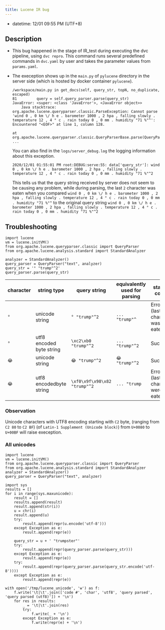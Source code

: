 ```yaml
---
title: Lucene IR bug
---
```


- datetime: 12/01 09:55 PM (UTF+8)

## Description

- This bug happened in the stage of IR_test during executing the dvc pipeline, using `dvc repro`. This command runs several predefined commands in `dvc.yaml` by user and takes the parameter values from `params.yaml`. 

- The exeception shows up in the `main.py` of `pylucene` directory in the server side (which is hosted by docker container `pylucene`).

  ```
  /workspace/main.py in get_docs(self, query_str, topN, no_duplicate, escaped)
  81         query = self.query_parser.parse(query_str)
  JavaError: <super: <class 'JavaError'>, <JavaError object>>
      Java stacktrace:
  org.apache.lucene.queryparser.classic.ParseException: Cannot parse 'wind 0 , 0 km \/ h e . barometer 1000 , 2 hpa , falling slowly . temperature 12 , 4 ° c . rain today 0 , 0 mm . humidity "71 %"^': Encountered "<EOF>" at line 1, column 128.
  
  at org.apache.lucene.queryparser.classic.QueryParserBase.parse(QueryParserBase.java:114)
  ...
  ```

  You can also find in the `logs/server_debug.log` the logging information about this exception.

  ```
  2020/12/01 01:55:01 PM root:DEBUG:serve:55: data['query_str']: wind 0 , 0 km \/ h e . barometer 1000 , 2 hpa , falling slowly . temperature 12 , 4 ° c . rain today 0 , 0 mm . humidity "71 %"^2
  ```

  This tells us that the query string received by server does not seem to be causing any problem, while during parsing, the last `2` character was eaten when you compared 
  `wind 0 , 0 km \/ h e . barometer 1000 , 2 hpa , falling slowly . temperature 12 , 4 ° c . rain today 0 , 0 mm . humidity "71 %"^` 
  to the original query string
  `wind 0 , 0 km \/ h e . barometer 1000 , 2 hpa , falling slowly . temperature 12 , 4 ° c . rain today 0 , 0 mm . humidity "71 %"^2`

## Troubleshooting

```
import lucene
vm = lucene.initVM()
from org.apache.lucene.queryparser.classic import QueryParser
from org.apache.lucene.analysis.standard import StandardAnalyzer

analyzer = StandardAnalyzer()
query_parser = QueryParser("text", analyzer)
query_str = '° "trump"^2'
query_parser.parse(query_str)
```


character|string type|query string|equivalently used for parsing|status code
---|---|---|---|---
`°`|unicode string|`° "trump"^2`|`... "trump"^`|Error (last char was eaten)
`°`|utf8 encoded byte string|`\xc2\xb0 "trump"^2`|`... "trump"^2`|Success
`😂`|unicode string|`😂 "trump"^2`|`😂 "trump"^2`|Success
`😂`|utf8 encodedbyte string|`\xf0\x9f\x98\x82 "trump"^2`|`... "trump`|Error (last 3 chars were eaten)

### Observation

Unicode characters with UTF8 encoding starting with `C2` byte, (ranging from `C2 80` to `C2 BF`) (of `Latin-1 Supplement (Unicode block)`) from `U+0080` to `U+00BF` will raise exeception.



### All unicodes

```
import lucene
vm = lucene.initVM()
from org.apache.lucene.queryparser.classic import QueryParser
from org.apache.lucene.analysis.standard import StandardAnalyzer
analyzer = StandardAnalyzer()
query_parser = QueryParser("text", analyzer)

import sys
results = []
for i in range(sys.maxunicode):
    result = []
    results.append(result)
    result.append(str(i))
    u = chr(i)
    result.append(u)
    try:
        result.append(repr(u.encode('utf-8')))
    except Exception as e:
        result.append(repr(e))

    query_str = u + ' "trumpster"'
    try:
        result.append(repr(query_parser.parse(query_str)))
    except Exception as e:
        result.append(repr(e))
    try:
        result.append(repr(query_parser.parse(query_str.encode('utf-8'))))
    except Exception as e:
        result.append(repr(e))
    
with open('/tmp/lucene_unicode', 'w') as f:
    f.write('\t|\t'.join(['code #', 'char', 'utf8', 'query parsed', 'query parsed (utf8)']) + '\n')
    for res in results:
        _ = '\t|\t'.join(res)
        try:
            f.write(_ + '\n')
        except Exception as e:
            f.write(repr(e) + '\n')
```

